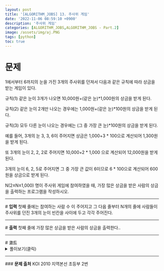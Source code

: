 ```yaml
---
layout: post
title: '[ALGORITHM_JOBS] 13. 주사위 게임'
date: '2022-11-06 08:59:10 +0900'
description: '주사위 게임'
categories: [ALGORITHM_JOBS,ALGORITHM_JOBS - Part.2]
image: /assets/img/aj.PNG
tags: [python]
toc: true
---
```

# <b>문제</b>
1에서부터 6까지의 눈을 가진 3개의 주사위를 던져서 다음과 같은 규칙에 따라 상금을 받는 게임이 있다.<br>

규칙(1) 같은 눈이 3개가 나오면 10,000원+(같은 눈)*1,000원의 상금을 받게 된다.<br>

규칙(2) 같은 눈이 2개만 나오는 경우에는 1,000원+(같은 눈)*100원의 상금을 받게 된다.<br>

규칙(3) 모두 다른 눈이 나오는 경우에는 (그 중 가장 큰 눈)*100원의 상금을 받게 된다.<br>

예를 들어, 3개의 눈 3, 3, 6이 주어지면 상금은 1,000+3 * 100으로 계산되어 1,300원을 받게 된다.<br>

또 3개의 눈이 2, 2, 2로 주어지면 10,000+2 * 1,000 으로 계산되어 12,000원을 받게된다.<br>

3개의 눈이 6, 2, 5로 주어지면 그 중 가장 큰 값이 6이므로 6 * 100으로 계산되어 600원을 상금으로 받게 된다.<br>

N(2≤N≤1,000) 명이 주사위 게임에 참여하였을 때, 가장 많은 상금을 받은 사람의 상금을 출력하는 프로그램을 작성하시오.
<hr>
# <b>입력</b>
첫째 줄에는 참여하는 사람 수 이 주어지고 그 다음 줄부터 N개의 줄에 사람들이 주사위를 던진 3개의 눈이 빈칸을 사이에 두고 각각 주어진다.
<hr>
# <b>출력</b>
첫째 줄에 가장 많은 상금을 받은 사람의 상금을 출력한다..

<hr>
# <b>코드</b>
<details>
<summary id="summary1">풀이보기(클릭)</summary>
<div markdown="1">

~~~python
n = int(input()) # 참가하는 사람의 수 n을 입력받는다.
arr_result=[] # 가장 큰 상금을 출력한다.
for i in range(n): # 참가하는 사람 수 만큼 반복문을 돌린다.
    arr_tmp = [] # 주사위 같은 눈의 개수를 저장할 list를 만들어준다.
    arr = list(map(int, input().split())) # 주사위 눈을 저장할 list를 만들어준다.
    for j in range(len(arr)-1): # 입력받은 주사위 개수 - 1 반복문을 돌린다.
    # -1 하는 이유는 예를들어 [3,3,6]일 때 두번째 리스트까지만 검사해도 개수가 나온다.
    # 세번째 리스트값까지 반복문을 돌릴 필요가 없다.
        arr_tmp.append(arr.count(arr[j])) # arr_tmp 리스트에 주사위 같은 눈의 개수를 저장한다.
    if max(arr_tmp) == 3: # 주사위의 같은 눈의 개수가 3일 경우
        arr_result.append(10000 + arr[arr_tmp.index(max(arr_tmp))] * 1000)
        # arr_result에 규칙에 맞게 결과 값을 저장한다.
    elif max(arr_tmp) == 2:# 주사위의 같은 눈의 개수가 2일 경우
        arr_result.append(1000 + arr[arr_tmp.index(max(arr_tmp))] * 100)
        # arr_result에 규칙에 맞게 결과 값을 저장한다.
    elif max(arr_tmp) == 1:# 주사위의 같은 눈의 개수가 1일 경우
        arr_result.append(max(arr) * 100)
        # arr_result에 규칙에 맞게 결과 값을 저장한다.
print(max(arr_result)) # arr_result 값에서 가장 큰 값을 출력한다.
~~~
</div>
</details>

<hr>
### <b>문제 출처</b>
KOI 2010 지역본선 초등부 2번